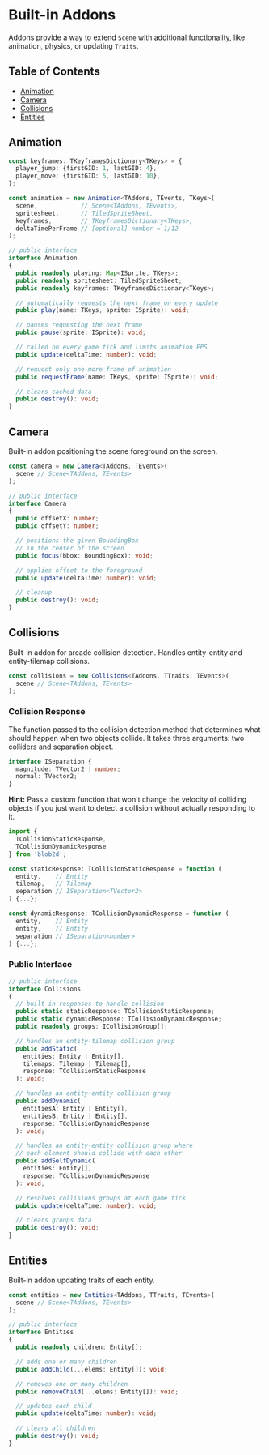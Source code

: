# Built-in Addons

Addons provide a way to extend `Scene` with additional functionality, like animation, physics, or updating `Traits`.

## Table of Contents

- [Animation](#animation)
- [Camera](#camera)
- [Collisions](#collisions)
- [Entities](#entities)

## Animation

```ts
const keyframes: TKeyframesDictionary<TKeys> = {
  player_jump: {firstGID: 1, lastGID: 4},
  player_move: {firstGID: 5, lastGID: 10},
};

const animation = new Animation<TAddons, TEvents, TKeys>(
  scene,            // Scene<TAddons, TEvents>,
  spritesheet,      // TiledSpriteSheet,
  keyframes,        // TKeyframesDictionary<TKeys>,
  deltaTimePerFrame // [optional] number = 1/12
);
```

```ts
// public interface
interface Animation
{
  public readonly playing: Map<ISprite, TKeys>;
  public readonly spritesheet: TiledSpriteSheet;
  public readonly keyframes: TKeyframesDictionary<TKeys>;

  // automatically requests the next frame on every update
  public play(name: TKeys, sprite: ISprite): void;

  // pauses requesting the next frame
  public pause(sprite: ISprite): void;

  // called on every game tick and limits animation FPS
  public update(deltaTime: number): void;

  // request only one more frame of animation
  public requestFrame(name: TKeys, sprite: ISprite): void;

  // clears cached data
  public destroy(): void;
}
```

## Camera

Built-in addon positioning the scene foreground on the screen.

```ts
const camera = new Camera<TAddons, TEvents>(
  scene // Scene<TAddons, TEvents>
);
```

```ts
// public interface
interface Camera
{
  public offsetX: number;
  public offsetY: number;

  // positions the given BoundingBox
  // in the center of the screen
  public focus(bbox: BoundingBox): void;

  // applies offset to the foreground
  public update(deltaTime: number): void;

  // cleanup
  public destroy(): void;
}
```

## Collisions

Built-in addon for arcade collision detection. Handles entity-entity and entity-tilemap collisions.

```ts
const collisions = new Collisions<TAddons, TTraits, TEvents>(
  scene // Scene<TAddons, TEvents>
);
```

### Collision Response

The function passed to the collision detection method that determines what should happen when two objects collide. It takes three arguments: two colliders and separation object.

```ts
interface ISeparation {
  magnitude: TVector2 | number;
  normal: TVector2;
}
```

**Hint:** Pass a custom function that won't change the velocity of colliding objects if you just want to detect a collision without actually responding to it.

```ts
import {
  TCollisionStaticResponse,
  TCollisionDynamicResponse
} from 'blob2d';

const staticResponse: TCollisionStaticResponse = function (
  entity,    // Entity
  tilemap,   // Tilemap
  separation // ISeparation<TVector2>
) {...};

const dynamicResponse: TCollisionDynamicResponse = function (
  entity,    // Entity
  entity,    // Entity
  separation // ISeparation<number>
) {...};
```

### Public Interface

```ts
// public interface
interface Collisions
{
  // built-in responses to handle collision
  public static staticResponse: TCollisionStaticResponse;
  public static dynamicResponse: TCollisionDynamicResponse;
  public readonly groups: ICollisionGroup[];

  // handles an entity-tilemap collision group
  public addStatic(
    entities: Entity | Entity[],
    tilemaps: Tilemap | Tilemap[],
    response: TCollisionStaticResponse
  ): void;

  // handles an entity-entity collision group
  public addDynamic(
    entitiesA: Entity | Entity[],
    entitiesB: Entity | Entity[],
    response: TCollisionDynamicResponse
  ): void;

  // handles an entity-entity collision group where
  // each element should collide with each other
  public addSelfDynamic(
    entities: Entity[],
    response: TCollisionDynamicResponse
  ): void;

  // resolves collisions groups at each game tick
  public update(deltaTime: number): void;

  // clears groups data 
  public destroy(): void;
}
```

## Entities

Built-in addon updating traits of each entity.

```ts
const entities = new Entities<TAddons, TTraits, TEvents>(
  scene // Scene<TAddons, TEvents>
);
```

```ts
// public interface
interface Entities
{
  public readonly children: Entity[];

  // adds one or many children
  public addChild(...elems: Entity[]): void;

  // removes one or many children
  public removeChild(...elems: Entity[]): void;

  // updates each child
  public update(deltaTime: number): void;

  // clears all children
  public destroy(): void;
}
```
